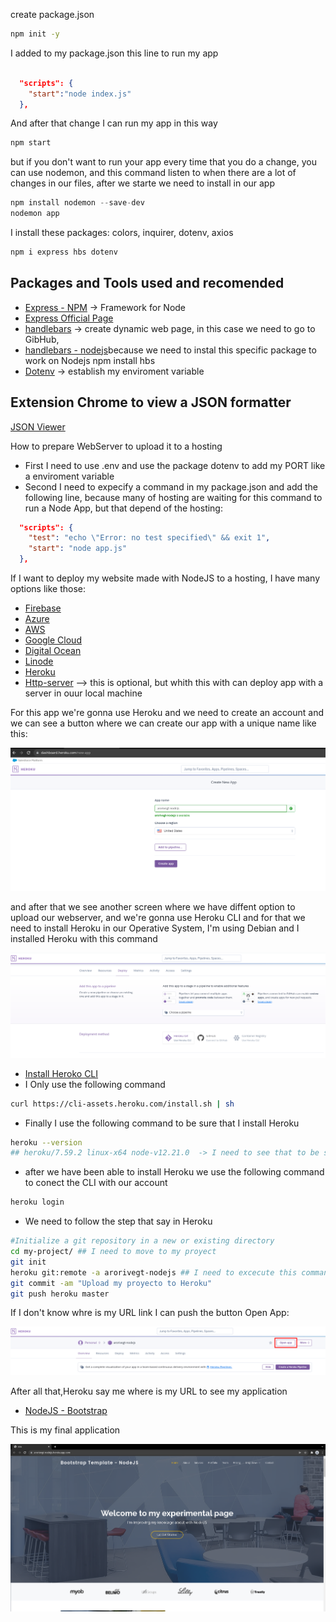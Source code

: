 create package.json 
```sh
npm init -y
```

I added to my package.json this line to run my app
```json

  "scripts": {
    "start":"node index.js"
  },
```
And after that change I can run my app in this way
```javascript
npm start
```

but if you don't want to run your app every time that you do a change, you can use nodemon, and this command listen to when there are a lot of changes in our files, after we starte  we need to install in our app
```javascript
npm install nodemon --save-dev
nodemon app
```

I install these packages: colors, inquirer, dotenv, axios
```javascript
npm i express hbs dotenv
```
## Packages and Tools used and recomended
- [Express - NPM](https://www.npmjs.com/package/express) -> Framework for Node
- [Express Official Page](http://expressjs.com/)
- [handlebars](https://www.npmjs.com/package/handlebars) -> create dynamic web page, in this case we need to go to GibHub, 
- [handlebars - nodejs](https://github.com/pillarjs/hbs)because we need to instal this specific package to work on Nodejs npm install hbs
- [Dotenv](https://www.npmjs.com/package/dotenv) -> establish my enviroment variable
 
## Extension Chrome to view a JSON formatter
[JSON Viewer](https://chrome.google.com/webstore/detail/json-viewer/gbmdgpbipfallnflgajpaliibnhdgobh/related?hl=es)

How to prepare WebServer to upload it to a hosting
- First I need to use .env and use the package dotenv to add my PORT like a enviroment variable
- Second I need to expecify a command in my package.json and add the following line, because many of hosting are waiting for this command to run a Node App, but that depend of the hosting:
```json
  "scripts": {
    "test": "echo \"Error: no test specified\" && exit 1",
    "start": "node app.js" 
  },
```

If I want to deploy my website made with NodeJS to a hosting, I have many options like those:
- [Firebase](https://firebase.google.com/docs/hosting?hl=es)
- [Azure](https://azure.microsoft.com/en-ca/free/search/)
- [AWS](https://aws.amazon.com/free/)
- [Google Cloud](https://cloud.google.com/)
- [Digital Ocean](https://try.digitalocean.com/developerbrand/)
- [Linode](https://www.linode.com/lp/free-credit-100/?promo=sitelin100&promo_value=100&promo_length=60&utm_source=google&utm_medium=cpc&utm_campaign=11178784753_109179228883&utm_term=g_aud-843709888229:kwd-2629795801_e_linode&utm_content=466940507261&locationid=9077181&device=c_c&gclid=Cj0KCQiAnuGNBhCPARIsACbnLzqJTl6ShFRz8DW8b-aTvMZ6lrQLJ4_gzFUptW-h4f77m5Dm8r6CqbkaAqM3EALw_wcB)
- [Heroku](https://www.heroku.com/)
- [Http-server](https://www.npmjs.com/package/http-server) --> this is optional, but whith this with can deploy app with a server in ouur local machine

For this app we're gonna use Heroku and we need to create an account and we can see a button where we can create our app with a unique name like this:

![console](./readme-img/Heroku1.png)

and after that we see another screen where we have diffent option to upload our webserver, and we're gonna use Heroku CLI and for that we need to install Heroku in our Operative System, I'm using Debian and I installed Heroku with this command

![console](./readme-img/Heroku2.png)
- [Install Heroko CLI](https://devcenter.heroku.com/articles/heroku-cli)
- I Only use the following command
```bash
curl https://cli-assets.heroku.com/install.sh | sh
```
- Finally I use the following command to be sure that I install Heroku
```bash
heroku --version
## heroku/7.59.2 linux-x64 node-v12.21.0  -> I need to see that to be sure that I install Heroku correctly
```
- after we have been able to install Heroku we use the following command to conect the CLI with our account
```bash
heroku login
```
- We need to follow the step that say in Heroku
```bash
#Initialize a git repository in a new or existing directory
cd my-project/ ## I need to move to my proyect
git init
heroku git:remote -a arorivegt-nodejs ## I need to excecute this command to connect with a Heroku Repository
git commit -am "Upload my proyecto to Heroku"
git push heroku master
```

If I don't know whre is my URL link I can push the button Open App:

![console](./readme-img/Heroku4.png)

After all that,Heroku say me where is my URL to see my application
- [NodeJS - Bootstrap](https://arorivegt-nodejs.herokuapp.com/)

This is my final application

![console](./readme-img/Heroku3.png)
